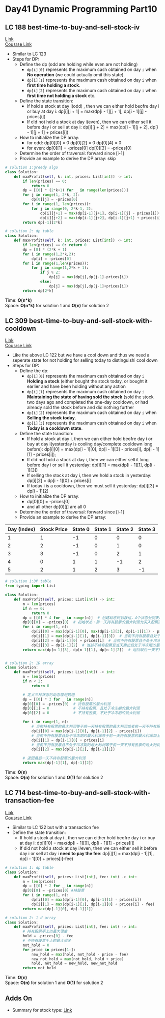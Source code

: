# Day41 Dynamic Programming Part10

##  LC 188 best-time-to-buy-and-sell-stock-iv
[Link](https://leetcode.com/problems/best-time-to-buy-and-sell-stock-iv/)   
[Cousrse Link](https://programmercarl.com/0188.%E4%B9%B0%E5%8D%96%E8%82%A1%E7%A5%A8%E7%9A%84%E6%9C%80%E4%BD%B3%E6%97%B6%E6%9C%BAIV.html)
- Similar to LC 123
- Steps for DP:
    - Define the dp (odd are holding while even are not holding)
        - `dp[i][0]` represents the maximum cash obtained on day `i` when **No operation** (we could actually omit this state).
        - `dp[i][1]` represents the maximum cash obtained on day `i` when **first time holding a stock**.
        - `dp[i][2]` represents the maximum cash obtained on day `i` when **first time not holding a stock** etc.
    - Define the state transition:     
      - If hold a stock at day i(odd) , then we can either hold beofre day i or buy at day i:  dp[i][j + 1] = max(dp[i - 1][j + 1], dp[i - 1][j] - prices[i])
      - If did not hold a stock at day i(even), then we can either sell it before day i or sell at day i: dp[i][j + 2] = max(dp[i - 1][j + 2], dp[i - 1][j + 1] + prices[i])
    - How to initialize the DP array:
      - for odd: dp[0][0] = 0  dp[0][2] = 0  dp[0][4] = 0
      - for even: dp[0][1] = -prices[0]  dp[0][3] = -prices[0]
    - Determine the order of traversal: forward since [i-1] 
    - Provide an example to derive the DP array: skip
```python
# solution 1:greedy algo
class Solution:
    def maxProfit(self, k: int, prices: List[int]) -> int:
        if len(prices) == 0:
            return 0
        dp = [[0] * (2*k+1) for _ in range(len(prices))]
        for j in range(1, 2*k, 2):
            dp[0][j] = -prices[0]
        for i in range(1, len(prices)):
            for j in range(0, 2*k-1, 2):
                dp[i][j+1] = max(dp[i-1][j+1], dp[i-1][j] - prices[i])
                dp[i][j+2] = max(dp[i-1][j+2], dp[i-1][j+1] + prices[i])
        return dp[-1][2*k]

# solution 2: dp table
class Solution:
    def maxProfit(self, k: int, prices: List[int]) -> int:
        if len(prices) == 0: return 0
        dp = [0] * (2*k + 1)
        for i in range(1,2*k,2):
            dp[i] = -prices[0]
        for i in range(1,len(prices)):
            for j in range(1,2*k + 1):
                if j % 2:
                    dp[j] = max(dp[j],dp[j-1]-prices[i])
                else:
                    dp[j] = max(dp[j],dp[j-1]+prices[i])
        return dp[2*k]
```
Time: **O(n*k)**                   
Space: **O(n*k)** for solution 1 and **O(n)** for solution 2

##  LC 309 best-time-to-buy-and-sell-stock-with-cooldown
[Link](https://leetcode.com/problems/best-time-to-buy-and-sell-stock-with-cooldown/description/)   
[Cousrse Link](https://programmercarl.com/0309.%E6%9C%80%E4%BD%B3%E4%B9%B0%E5%8D%96%E8%82%A1%E7%A5%A8%E6%97%B6%E6%9C%BA%E5%90%AB%E5%86%B7%E5%86%BB%E6%9C%9F.html#%E7%AE%97%E6%B3%95%E5%85%AC%E5%BC%80%E8%AF%BE)
- Like the above LC 122 but we have a cool down and thus we need a seperate state for not holding for selling today to distinguishi cool down
- Steps for DP:
    - Define the dp:
        - `dp[i][0]` represents the maximum cash obtained on day `i` **Holding a stock** (either bought the stock today, or bought it earlier and have been holding without any action
        - `dp[i][1]` represents the maximum cash obtained on day `i` **Maintaining the state of having sold the stock** (sold the stock two days ago and completed the one-day cooldown, or had already sold the stock before and did nothing further
        - `dp[i][2]` represents the maximum cash obtained on day `i` when **Selling the stock today**.
        - `dp[i][3]` represents the maximum cash obtained on day `i` when **Today is a cooldown state**.
    - Define the state transition:     
      - If hold a stock at day i, then we can either hold beofre day i or buy at day i(yesterday is cooling day/complete cooldown long before):  dp[i][0] = max(dp[i - 1][0], dp[i - 1][3] - prices[i], dp[i - 1][1] - prices[i]);
      - If did not hold a stock at day i, then we can either sell it long before day i or sell it yesterday: dp[i][1] = max(dp[i - 1][1], dp[i - 1][3])
      - If selling the stock at day i, then we hold a stock in yesterday: dp[i][2] = dp[i - 1][0] + prices[i]
      - If today i is a cooldown, then we must sell it yesterday: dp[i][3] = dp[i - 1][2] 
    - How to initialize the DP array:
      - dp[0][0] = -prices[0]
      - and all other dp[0][j] are all 0
    - Determine the order of traversal: forward since [i-1] 
    - Provide an example to derive the DP array:
      
| Day (Index) | Stock Price | State 0 | State 1 | State 2 | State 3 |
|-------------|-------------|---------|---------|---------|---------|
| 1           | 1           | -1      | 0       | 0       | 0       |
| 2           | 2           | -1      | 0       | 1       | 0       |
| 3           | 3           | -1      | 0       | 2       | 1       |
| 4           | 0           | 1       | 1       | -1      | 2       |
| 5           | 2           | 1       | 2       | 3       | -1      |
```python
# solution 1:DP table
from typing import List

class Solution:
    def maxProfit(self, prices: List[int]) -> int:
        n = len(prices)
        if n == 0:
            return 0
        dp = [[0] * 4 for _ in range(n)]  # 创建动态规划数组，4个状态分别表示持有股票、不持有股票且处于冷冻期、不持有股票且不处于冷冻期、不持有股票且当天卖出后处于冷冻期
        dp[0][0] = -prices[0]  # 初始状态：第一天持有股票的最大利润为买入股票的价格
        for i in range(1, n):
            dp[i][0] = max(dp[i-1][0], max(dp[i-1][3], dp[i-1][1]) - prices[i])  # 当前持有股票的最大利润等于前一天持有股票的最大利润或者前一天不持有股票且不处于冷冻期的最大利润减去当前股票的价格
            dp[i][1] = max(dp[i-1][1], dp[i-1][3])  # 当前不持有股票且处于冷冻期的最大利润等于前一天持有股票的最大利润加上当前股票的价格
            dp[i][2] = dp[i-1][0] + prices[i]  # 当前不持有股票且不处于冷冻期的最大利润等于前一天不持有股票的最大利润或者前一天处于冷冻期的最大利润
            dp[i][3] = dp[i-1][2]  # 当前不持有股票且当天卖出后处于冷冻期的最大利润等于前一天不持有股票且不处于冷冻期的最大利润
        return max(dp[n-1][3], dp[n-1][1], dp[n-1][2])  # 返回最后一天不持有股票的最大利润


# solution 2: 1D array
class Solution:
    def maxProfit(self, prices: List[int]) -> int:
        n = len(prices)
        if n < 2:
            return 0

        # 定义三种状态的动态规划数组
        dp = [[0] * 3 for _ in range(n)]
        dp[0][0] = -prices[0]  # 持有股票的最大利润
        dp[0][1] = 0           # 不持有股票，且处于冷冻期的最大利润
        dp[0][2] = 0           # 不持有股票，不处于冷冻期的最大利润

        for i in range(1, n):
            # 当前持有股票的最大利润等于前一天持有股票的最大利润或者前一天不持有股票且不处于冷冻期的最大利润减去当前股票的价格
            dp[i][0] = max(dp[i-1][0], dp[i-1][2] - prices[i])
            # 当前不持有股票且处于冷冻期的最大利润等于前一天持有股票的最大利润加上当前股票的价格
            dp[i][1] = dp[i-1][0] + prices[i]
            # 当前不持有股票且不处于冷冻期的最大利润等于前一天不持有股票的最大利润或者前一天处于冷冻期的最大利润
            dp[i][2] = max(dp[i-1][2], dp[i-1][1])

        # 返回最后一天不持有股票的最大利润
        return max(dp[-1][1], dp[-1][2])

```
Time: **O(n)**                   
Space: **O(n)** for solution 1 and **O(1)** for solution 2

##  LC 714 best-time-to-buy-and-sell-stock-with-transaction-fee
[Link](https://leetcode.com/problems/best-time-to-buy-and-sell-stock-with-transaction-fee/)   
[Cousrse Link](https://programmercarl.com/0714.%E4%B9%B0%E5%8D%96%E8%82%A1%E7%A5%A8%E7%9A%84%E6%9C%80%E4%BD%B3%E6%97%B6%E6%9C%BA%E5%90%AB%E6%89%8B%E7%BB%AD%E8%B4%B9%EF%BC%88%E5%8A%A8%E6%80%81%E8%A7%84%E5%88%92%EF%BC%89.html)
- Similar to LC 122 but with a transaction fee
- Define the state transition:     
  - If hold a stock at day i , then we can either hold beofre day i or buy at day i:  dp[i][0] = max(dp[i - 1][0], dp[i - 1][1] - prices[i])
  - If did not hold a stock at day i/even, then we can either sell it before day i or sell at day i **need to pay the fee**: dp[i][1] = max(dp[i - 1][1], dp[i - 1][0] + prices[i]-fee)


```python
# solution 1: dp table
class Solution:
    def maxProfit(self, prices: List[int], fee: int) -> int:
        n = len(prices)
        dp = [[0] * 2 for _ in range(n)]
        dp[0][0] = -prices[0] #持股票
        for i in range(1, n):
            dp[i][0] = max(dp[i-1][0], dp[i-1][1] - prices[i])
            dp[i][1] = max(dp[i-1][1], dp[i-1][0] + prices[i] - fee)
        return max(dp[-1][0], dp[-1][1])

# solution 2: 1 d array 
class Solution:
    def maxProfit(self, prices: List[int], fee: int) -> int:
        # 持有股票手上的最大現金
        hold = -prices[0] - fee
        # 不持有股票手上的最大現金
        not_hold = 0
        for price in prices[1:]:
            new_hold = max(hold, not_hold - price - fee)
            new_not_hold = max(not_hold, hold + price)
            hold, not_hold = new_hold, new_not_hold
        return not_hold
```
Time: **O(n)**              
Space: **O(n)** for solution 1 and **O(1)** for solution 2

## Adds On
- Summary for stock type: [Link](https://programmercarl.com/%E5%8A%A8%E6%80%81%E8%A7%84%E5%88%92-%E8%82%A1%E7%A5%A8%E9%97%AE%E9%A2%98%E6%80%BB%E7%BB%93%E7%AF%87.html#%E4%B9%B0%E5%8D%96%E8%82%A1%E7%A5%A8%E7%9A%84%E6%9C%80%E4%BD%B3%E6%97%B6%E6%9C%BAii)

